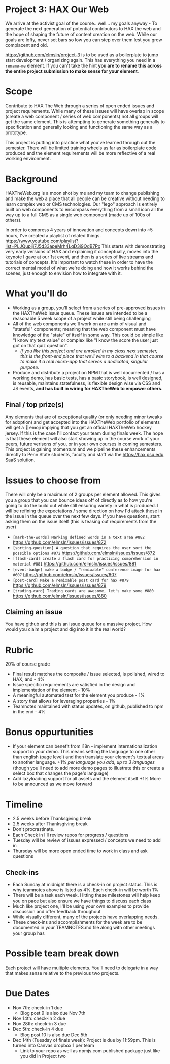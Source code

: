 # Project 3: HAX Our Web
We arrive at the activist goal of the course.. well... my goals anyway - To generate the next generation of potential contributors to HAX the web and the hope of shaping the future of content creation on the web. While our goals are lofty, never set bars so low you can step over them lest you grow complacent and old.

https://github.com/elmsln/project-3 is to be used as a boilerplate to jump start development / organizing again.
This has everything you need in a `rename-me` element. If you can't take the hint **you are to rename this across the entire project submission to make sense for your element**.

# Scope
Contribute to HAX The Web through a series of open ended issues and project requirements. While many of these issues will have overlap in scope (create a web component / series of web components) not all groups will get the same element. This is attempting to generate something generally to specification and generally looking and functioning the same way as a prototype.

This project is putting into practice what you've learned through out the semester. There will be limited training wheels as far as boilerplate code produced and the element requirements will be more reflective of a real working environment.

# Background
HAXTheWeb.org is a moon shot by me and my team to change publishing and make the web a place that all people can be creative without needing to learn complex web or CMS technologies. Our "lego" approach is entirely built on web components to encompass everything from a small icon all the way up to a full CMS as a single web component (made up of 100s of others).

In order to compress 4 years of innovation and concepts down into ~5 hours, I've created a playlist of related things.
https://www.youtube.com/playlist?list=PLJQupiji7J5d33apeMrh4LqD3i9QdB7Px
This starts with demonstrating very early versions of HAX and explaining it conceptually, moves into the keynote I gave at our 1st event, and then is a series of live streams and tutorials of concepts. It's important to watch these in order to have the correct mental model of what we're doing and how it works behind the scenes, just enough to envision how to integrate with it.

# What you'll do
- Working as a group, you'll select from a series of pre-approved issues in the HAXTheWeb issue queue. These issues are intended to be a reasonable 5 week scope of a project while still being challenging
- All of the web components we'll work on are a mix of visual and "stateful" components; meaning that the web component must have knowledge of the "state" of itself in some way. This could be simple like "I know my text value" or complex like "I know the score the user just got on that quiz question".
  - *If you like this project and are enrolled in my class next semester, this is the front-end piece that we'll wire to a backend in that course to make it a real micro-app that serves a dedicated, singular purpose.*
- Produce and distribute a project on NPM that is well documented / has a working demo, has basic tests, has a basic storybook, is well designed, is reusable, maintains statefulness, is flexible design wise via CSS and JS events, **and has built in wiring for HAXTheWeb to empower others**.

## Final / top prize(s)
Any elements that are of exceptional quality (or only needing minor tweaks for adoption) and get accepted into the HAXTheWeb portfolio of elements will get a 🏒 emoji implying that you get an official HAXTheWeb hockey jersey. If this is the case I'll contact your team during finals week. The hope is that these element will also start showing up in the course work of your peers, future verisons of you, or in your own courses in coming semesters. This project is gaining momentum and we pipeline these enhancements directly to Penn State students, faculty and staff via the https://hax.psu.edu SaaS solution.


# Issues to choose from
There will only be a maximum of 2 groups per element allowed. This gives you a group that you can bounce ideas off of directly as to how you're going to do the build out while still ensuring variety in what is produced. I will be refining the expectations / some direction on how I'd attack these in the issue in the queue over the next few days. If you have questions, start asking them on the issue itself (this is teasing out requirements from the user)

- `[mark-the-words] Marking defined words in a text area #882` https://github.com/elmsln/issues/issues/872
- `[sorting-question] A question that requires the user sort the possible options #872` https://github.com/elmsln/issues/issues/872
- `[flash-card] create a flash card for practicing comprehension in material #881` https://github.com/elmsln/issues/issues/881
- `[event-badge] make a badge / "remixable" conference image for hax #607` https://github.com/elmsln/issues/issues/607
- `[post-card] Make a remixable post card for hax #879` https://github.com/elmsln/issues/issues/879
- `[trading-card] Trading cards are awesome, let's make some #880` https://github.com/elmsln/issues/issues/880

## Claiming an issue
You have github and this is an issue queue for a massive project. How would you claim a project and dig into it in the real world?

# Rubric
20% of course grade
- Final result matches the composite / issue selected, is polished, wired to HAX, and - 4%
- Issue specific requirements are satisfied in the design and implementation of the element - 10%
- A meaningful automated test for the element you produce - 1%
- A story that allows for leveraging properties - 1%
- Teamnotes maintained with status updates, on github, published to npm in the end - 4%

# Bonus oppurtunities
- If your element can benefit from i18n - implement internationalization support in your demo. This means setting the language to one other than english (page level) and then translate your element's textual areas to another language. +1% *per language you add, up to 3 languages* (though you'll need to add more demo pages to illustrate this or create a select box that changes the page's language)
- Add lazyloading support for all assets and the element itself +1%
More to be announced as we move forward

# Timeline
- 2.5 weeks before Thanksgiving break
- 2.5 weeks after Thanksgiving break
- Don't procrastinate.
- Each Check in I'll review repos for progress / questions
- Tuesday will be review of issues expressed / concepts we need to add in
- Thursday will be more open ended time to work in class and ask questions

## Check-ins
- Each Sunday at midnight there is a check-in on project status. This is why teamnotes above is listed as 4%. Each check-in will be worth 1%
- There will be a task each week. Hitting these milestones will help keep you on pace but also ensure we have things to discuss each class
- Much like project one, I'll be using your own examples to provide discussion and offer feedback throughout
- While visually different, many of the projects have overlapping needs.
- These check-ins and accomplishments for the week are to be documented in your TEAMNOTES.md file along with other meetings your group has

# Possible team break down
Each project will have multiple elements. You'll need to delegate in a way that makes sense relative to the previous two projects.

# Due Dates
- Nov 7th: check-in 1 due
  - Blog post 9 is also due Nov 7th
- Nov 14th: check-in 2 due
- Nov 28th: check-in 3 due
- Dec 5th: check-in 4 due
  - Blog post 10 is also due Dec 5th
- Dec 14th (Tuesday of finals week): Project is due by 11:59pm. This is turned into Canvas dropbox 1 per team
  - Link to your repo as well as npmjs.com published package just like you did in Project two
